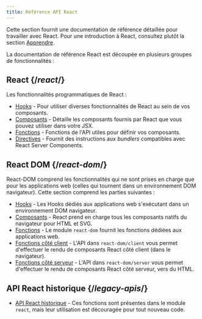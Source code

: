 ```yaml
---
title: Référence API React
---
```


<Intro>

Cette section fournit une documentation de référence détaillée pour travailler avec React. Pour une introduction à React, consultez plutôt la section [Apprendre](/learn).

</Intro>

La documentation de référence React est découpée en plusieurs groupes de fonctionnalités :

## React {/*react*/}

Les fonctionnalités programmatiques de React :

* [Hooks](/reference/react/hooks) - Pour utiliser diverses fonctionnalités de React au sein de vos composants.
* [Composants](/reference/react/components) - Détaille les composants fournis par React que vous pouvez utiliser dans votre JSX.
* [Fonctions](/reference/react/apis) - Fonctions de l'API utiles pour définir vos composants.
* [Directives](/reference/react/directives) - Fournit des instructions aux *bundlers* compatibles avec React Server Components.

## React DOM {/*react-dom*/}

React-DOM comprend les fonctionnalités qui ne sont prises en charge que pour les applications web (celles qui tournent dans un environnement DOM navigateur).  Cette section comprend les parties suivantes :

* [Hooks](/reference/react-dom/hooks) - Les Hooks dédiés aux applications web s'exécutant dans un environnement DOM navigateur.
* [Composants](/reference/react-dom/components) - React prend en charge tous les composants natifs du navigateur pour HTML et SVG.
* [Fonctions](/reference/react-dom) - Le module `react-dom` fournit les fonctions dédiées aux applications web.
* [Fonctions côté client](/reference/react-dom/client) - L'API dans `react-dom/client` vous permet d'effectuer le rendu de composants React côté client (dans le navigateur).
* [Fonctions côté serveur](/reference/react-dom/server) - L'API dans `react-dom/server` vous permet d'effectuer le rendu de composants React côté serveur, vers du HTML.

## API React historique {/*legacy-apis*/}

* [API React historique](/reference/react/legacy) - Ces fonctions sont présentes dans le module `react`, mais leur utilisation est découragée pour tout nouveau code.
